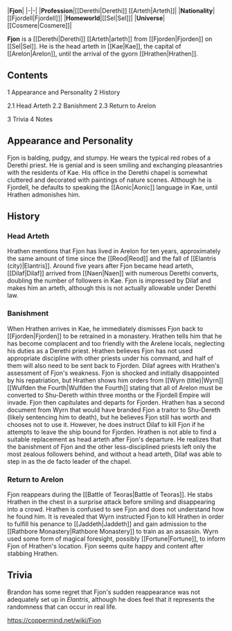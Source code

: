 |**Fjon**|
|-|-|
|**Profession**|[[Derethi\|Derethi]] [[Arteth\|Arteth]]|
|**Nationality**|[[Fjordell\|Fjordell]]|
|**Homeworld**|[[Sel\|Sel]]|
|**Universe**|[[Cosmere\|Cosmere]]|

**Fjon** is a [[Derethi\|Derethi]] [[Arteth\|arteth]] from [[Fjorden\|Fjorden]] on [[Sel\|Sel]]. He is the head arteth in [[Kae\|Kae]], the capital of [[Arelon\|Arelon]], until the arrival of the gyorn [[Hrathen\|Hrathen]].

## Contents

1 Appearance and Personality
2 History

2.1 Head Arteth
2.2 Banishment
2.3 Return to Arelon


3 Trivia
4 Notes


## Appearance and Personality
Fjon is balding, pudgy, and stumpy. He wears the typical red robes of a Derethi priest. He is genial and is seen smiling and exchanging pleasantries with the residents of Kae. His office in the Derethi chapel is somewhat cluttered and decorated with paintings of nature scenes.
Although he is Fjordell, he defaults to speaking the [[Aonic\|Aonic]] language in Kae, until Hrathen admonishes him.

## History
### Head Arteth
Hrathen mentions that Fjon has lived in Arelon for ten years, approximately the same amount of time since the [[Reod\|Reod]] and the fall of [[Elantris (city)\|Elantris]]. Around five years after Fjon became head arteth, [[Dilaf\|Dilaf]] arrived from [[Naen\|Naen]] with numerous Derethi converts, doubling the number of followers in Kae. Fjon is impressed by Dilaf and makes him an arteth, although this is not actually allowable under Derethi law.

### Banishment
When Hrathen arrives in Kae, he immediately dismisses Fjon back to [[Fjorden\|Fjorden]] to be retrained in a monastery. Hrathen tells him that he has become complacent and too friendly with the Arelene locals, neglecting his duties as a Derethi priest. Hrathen believes Fjon has not used appropriate discipline with other priests under his command, and half of them will also need to be sent back to Fjorden. Dilaf agrees with Hrathen's assessment of Fjon's weakness.
Fjon is shocked and initially disappointed by his repatriation, but Hrathen shows him orders from [[Wyrn (title)\|Wyrn]] [[Wulfden the Fourth\|Wulfden the Fourth]] stating that all of Arelon must be converted to Shu-Dereth within three months or the Fjordell Empire will invade. Fjon then capitulates and departs for Fjorden.
Hrathen has a second document from Wyrn that would have branded Fjon a traitor to Shu-Dereth (likely sentencing him to death), but he believes Fjon still has worth and chooses not to use it. However, he does instruct Dilaf to kill Fjon if he attempts to leave the ship bound for Fjorden.
Hrathen is not able to find a suitable replacement as head arteth after Fjon's departure. He realizes that the banishment of Fjon and the other less-disciplined priests left only the most zealous followers behind, and without a head arteth, Dilaf was able to step in as the de facto leader of the chapel.

### Return to Arelon
Fjon reappears during the [[Battle of Teoras\|Battle of Teoras]]. He stabs Hrathen in the chest in a surprise attack before smiling and disappearing into a crowd. Hrathen is confused to see Fjon and does not understand how he found him. It is revealed that Wyrn instructed Fjon to kill Hrathen in order to fulfill his penance to [[Jaddeth\|Jaddeth]] and gain admission to the [[Rathbore Monastery\|Rathbore Monastery]] to train as an assassin. Wyrn used some form of magical foresight, possibly [[Fortune\|Fortune]], to inform Fjon of Hrathen's location. Fjon seems quite happy and content after stabbing Hrathen.

## Trivia
Brandon has some regret that Fjon's sudden reappearance was not adequately set up in *Elantris*, although he does feel that it represents the randomness that can occur in real life.


https://coppermind.net/wiki/Fjon